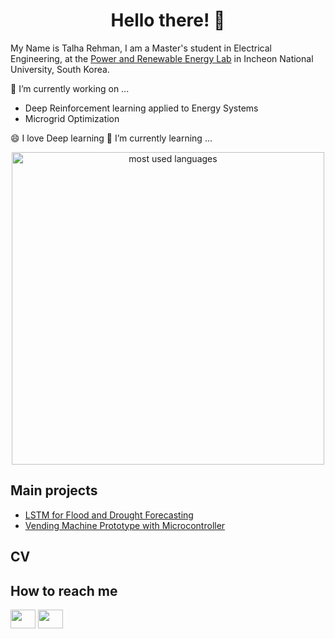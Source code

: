 <h1 align="center">Hello there!  👋 </h1>

My Name is Talha Rehman, I am a Master's student in Electrical Engineering, at the [Power and Renewable Energy Lab](https://hvdcmicrogrid.wixsite.com/powerlab) in Incheon National University, South Korea.

🔭 I’m currently working on ...

- Deep Reinforcement learning applied to Energy Systems
- Microgrid Optimization


😄 I love Deep learning
🌱 I’m currently learning ...

<p align="center">
    <img alt="most used languages" width="500px" src="https://github-readme-stats.vercel.app/api/top-langs/?username=TalhaRehmanMTRKT&count_private=true&theme=material-palenight&border_radius=8&hide=TeX,HTML,javascript,jupyter%20notebook"/>
</p>

## Main projects
- [LSTM for Flood and Drought Forecasting](https://github.com/TalhaRehmanMTRKT/LSTM_TimeSeriesForecasting)
- [Vending Machine Prototype with Microcontroller](https://github.com/TalhaRehmanMTRKT/Vending_Machine)
## CV
## How to reach me
<a href="https://www.linkedin.com/in/muhammad-talha-rehman-khan-tareen/" target="blank"><img align="center" src="https://raw.githubusercontent.com/rahuldkjain/github-profile-readme-generator/master/src/images/icons/Social/linked-in-alt.svg" height="30" width="40" /></a>
<a href="https://github.com/TalhaRehmanMTRKT"
target="blank"><img align="center" src="https://raw.githubusercontent.com/rahuldkjain/github-profile-readme-generator/master/src/images/icons/Social/github.svg" height="30" width="40" /></a>

